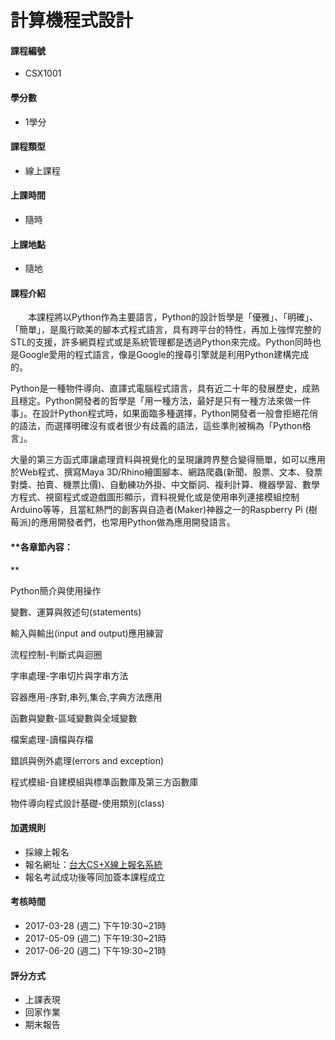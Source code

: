 # 計算機程式設計

#### 課程編號

* CSX1001

#### 學分數

* 1學分

#### 課程類型

* 線上課程

#### 上課時間

* 隨時

#### 上課地點

* 隨地

#### 課程介紹

　　本課程將以Python作為主要語言，Python的設計哲學是「優雅」、「明確」、「簡單」，是風行歐美的腳本式程式語言，具有跨平台的特性，再加上強悍完整的STL的支援，許多網頁程式或是系統管理都是透過Python來完成。Python同時也是Google愛用的程式語言，像是Google的搜尋引擎就是利用Python建構完成的。

Python是一種物件導向、直譯式電腦程式語言，具有近二十年的發展歷史，成熟且穩定。Python開發者的哲學是「用一種方法，最好是只有一種方法來做一件事」。在設計Python程式時，如果面臨多種選擇，Python開發者一般會拒絕花俏的語法，而選擇明確沒有或者很少有歧義的語法，這些準則被稱為「Python格言」。

大量的第三方函式庫讓處理資料與視覺化的呈現讓跨界整合變得簡單，如可以應用於Web程式、撰寫Maya 3D/Rhino繪圖腳本、網路爬蟲\(新聞、股票、文本、發票對獎、拍賣、機票比價\)、自動練功外掛、中文斷詞、複利計算、機器學習、數學方程式、視窗程式或遊戲圖形顯示，資料視覺化或是使用串列連接模組控制Arduino等等，且當紅熱門的創客與自造者\(Maker\)神器之一的Raspberry Pi \(樹莓派\)的應用開發者們，也常用Python做為應用開發語言。



#### **各章節內容：**

Python簡介與使用操作

變數、運算與敘述句\(statements\)

輸入與輸出\(input and output\)應用練習

流程控制-判斷式與迴圈

字串處理-字串切片與字串方法

容器應用-序對,串列,集合,字典方法應用

函數與變數-區域變數與全域變數

檔案處理-讀檔與存檔

錯誤與例外處理\(errors and exception\)

程式模組-自建模組與標準函數庫及第三方函數庫

物件導向程式設計基礎-使用類別\(class\) 



#### 加選規則

* 採線上報名
* 報名網址：[台大CS+X線上報名系統](https://csx.aca.ntu.edu.tw/course)
* 報名考試成功後等同加簽本課程成立 

#### 考核時間

* 2017-03-28 \(週二\) 下午19:30~21時
* 2017-05-09 \(週二\) 下午19:30~21時
* 2017-06-20 \(週二\) 下午19:30~21時

#### 評分方式

* 上課表現
* 回家作業
* 期末報告



